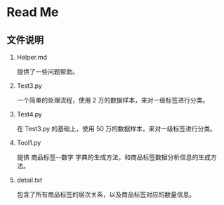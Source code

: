 # Read Me

## 文件说明

1. Helper.md
   
    提供了一些问题帮助。
1. Test3.py

    一个简单的处理流程，使用 2 万的数据样本，来对一级标签进行分类。
1. Test4.py

    在 Test3.py 的基础上，使用 50 万的数据样本，来对一级标签进行分类。
1. Tool1.py
   
   提供 商品标签--数字 字典的生成方法，和商品标签数据分析信息的生成方法。
1. detail.txt

    包含了所有商品标签的层次关系，以及商品标签对应的数量信息。